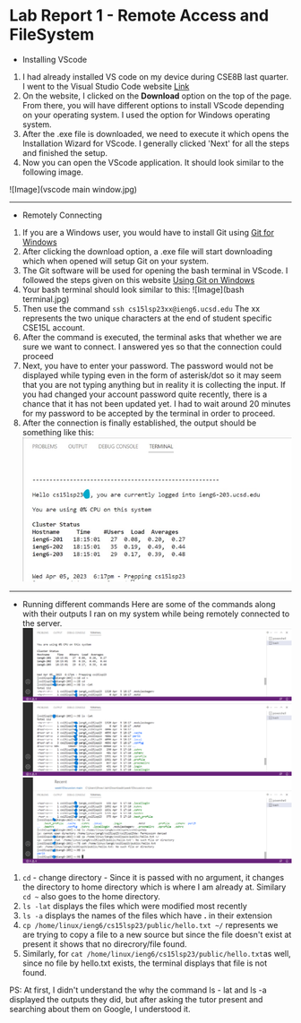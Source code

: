 # Lab Report 1 - Remote Access and FileSystem

* Installing VScode
1. I had already installed VS code on my device during CSE8B last quarter. I went to the Visual Studio Code website [Link](https://code.visualstudio.com/) 
2. On the website, I clicked on the **Download** option on the top of the page. From there, you will have different options to install VScode depending on your operating system. I used the option for Windows operating system.
3. After the .exe file is downloaded, we need to execute it which opens the Installation Wizard for VScode. I generally clicked 'Next' for all the steps and finished the setup.
4. Now you can open the VScode application. It should look similar to the following image.

![Image](vscode main window.jpg)

---
* Remotely Connecting
1. If you are a Windows user, you would have to install Git using [Git for Windows](https://gitforwindows.org/)
2. After clicking the download option, a .exe file will start downloading which when opened will setup Git on your system. 
3. The Git software will be used for opening the bash terminal in VScode. I followed the steps given on this website [Using Git on Windows](https://stackoverflow.com/a/50527994)
4. Your bash terminal should look similar to this: ![Image](bash terminal.jpg)
5. Then use the command `ssh cs15lsp23xx@ieng6.ucsd.edu` The xx represents the two unique characters at the end of student specific CSE15L account.
6. After the command is executed, the terminal asks that whether we are sure we want to connect. I answered yes so that the connection could proceed
7. Next, you have to enter your password. The password would not be displayed while typing even in the form of asterisk/dot so it may seem that you are not typing anything but in reality it is collecting the input. If you had changed your account password quite recently, there is a chance that it has not been updated yet. I had to wait around 20 minutes for my password to be accepted by the terminal in order to proceed.
8. After the connection is finally established, the output should be something like this: 
![Image](remconnect.jpg)

---
* Running different commands
Here are some of the commands along with their outputs I ran on my system while being remotely connected to the server.
![Image](res1.png)
![Image](res2.png)
![Image](res3.png)
1. `cd` - change directory - Since it is passed with no argument, it changes the directory to home directory which is where I am already at. Similary `cd ~` also goes to the home directory.
2. `ls -lat` displays the files which were modified most recently
3. `ls -a` displays the names of the files which have **.** in their extension
4. `cp /home/linux/ieng6/cs15lsp23/public/hello.txt ~/` represents we are trying to copy a file to a new source but since the file doesn't exist at present it shows that no direcrory/file found.
5. Similarly, for `cat /home/linux/ieng6/cs15lsp23/public/hello.txt`as well, since no file by hello.txt exists, the terminal displays that file is not found.

PS: At first, I didn't understand the why the command ls - lat and ls -a displayed the outputs they did, but after asking the tutor present and searching about them on Google, I understood it.
